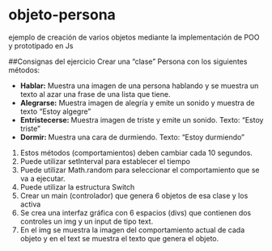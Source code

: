 # objeto-persona
ejemplo de creación de varios objetos mediante la implementación de POO y prototipado en Js

##Consignas del ejercicio
Crear una “clase” Persona con los siguientes métodos:
- <strong>Hablar:</strong> Muestra una imagen de una persona hablando y se muestra un texto al azar una frase de una lista que tiene.
- <strong>Alegrarse:</strong> Muestra imagen de alegría y emite un sonido y muestra de texto “Estoy algegre”
- <strong>Entristecerse: </strong>Muestra imagen de triste y emite un sonido. Texto: “Estoy triste”
- <strong>Dormir: </strong>Muestra una cara de durmiendo. Texto: “Estoy durmiendo”
1. Estos métodos (comportamientos) deben cambiar cada 10 segundos.
2. Puede utilizar setInterval para establecer el tiempo
3. Puede utilizar Math.random para seleccionar el comportamiento que se va a ejecutar.
4. Puede utilizar la estructura Switch
5. Crear un main (controlador) que genera 6 objetos de esa clase y los activa
6. Se crea una interfaz gráfica con 6 espacios (divs) que contienen dos controles un img y un input de tipo text.
7. En el img se muestra la imagen del comportamiento actual de cada objeto y en el text se muestra el texto que genera el objeto.
